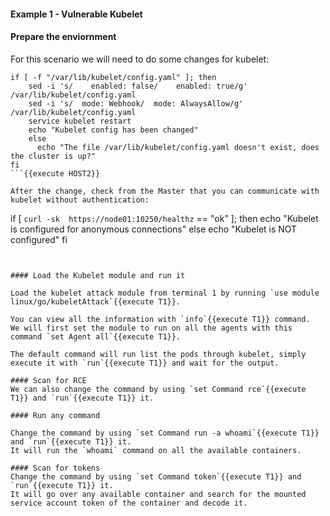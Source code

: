 #### Example 1 - Vulnerable Kubelet


#### Prepare the enviornment


For this scenario we will need to do some changes for kubelet:  
```
if [ -f "/var/lib/kubelet/config.yaml" ]; then
	sed -i 's/    enabled: false/    enabled: true/g' /var/lib/kubelet/config.yaml
    sed -i 's/  mode: Webhook/  mode: AlwaysAllow/g' /var/lib/kubelet/config.yaml
    service kubelet restart
	echo "Kubelet config has been changed"
	else
	  echo "The file /var/lib/kubelet/config.yaml doesn't exist, does the cluster is up?"
fi
```{{execute HOST2}}   

After the change, check from the Master that you can communicate with kubelet without authentication:  
```
if [ `curl -sk  https://node01:10250/healthz` == "ok" ]; then
   echo "Kubelet is configured for anonymous connections"
   else
   echo "Kubelet is NOT configured"
fi
```{{execute T3}}  


#### Load the Kubelet module and run it

Load the kubelet attack module from terminal 1 by running `use module linux/go/kubeletAttack`{{execute T1}}.  

You can view all the information with `info`{{execute T1}} command.  
We will first set the module to run on all the agents with this command `set Agent all`{{execute T1}}.   

The default command will run list the pods through kubelet, simply execute it with `run`{{execute T1}} and wait for the output.  

#### Scan for RCE    
We can also change the command by using `set Command rce`{{execute T1}} and `run`{{execute T1}} it.  

#### Run any command 
 
Change the command by using `set Command run -a whoami`{{execute T1}} and `run`{{execute T1}} it.   
It will run the `whoami` command on all the available containers.  

#### Scan for tokens
Change the command by using `set Command token`{{execute T1}} and `run`{{execute T1}} it.   
It will go over any available container and search for the mounted service account token of the container and decode it.    


